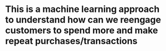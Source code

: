# This is a machine learning approach to understand how can we reengage customers to spend more and make repeat purchases/transactions
